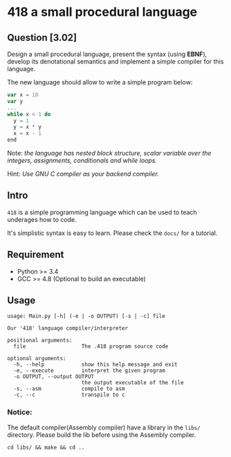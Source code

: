 # **418** a small procedural language 

## Question **[3.02]**
Design a small procedural language, present the syntax (using **EBNF**), develop its denotational semantics and implement a simple compiler for this language.

The new language should allow to write a simple program below:

```javascript    
var x = 10
var y
...
while x < 1 do
  y = 1
  y = x * y
  x = x - 1
end
```

Note: *the language has nested block structure, scalar variable over the
integers, assignments, conditionals and while loops.*

Hint: *Use GNU C compiler as your backend compiler.*

## Intro
`418` is a simple programming language which can be used to teach underages how to code.

It's simplistic syntax is easy to learn. Please check the `docs/` for a tutorial.

## Requirement
- Python >= 3.4
- GCC >= 4.8 (Optional to build an executable)

## Usage
```
usage: Main.py [-h] (-e | -o OUTPUT) [-s | -c] file

Our '418' language compiler/interpreter

positional arguments:
  file                  The .418 program source code

optional arguments:
  -h, --help            show this help message and exit
  -e, --execute         interpret the given program
  -o OUTPUT, --output OUTPUT
                        the output executable of the file
  -s, --asm             compile to asm
  -c, --c               transpile to c

```

### Notice:
The default compiler(Assembly compiler) have a library in the `libs/` directory.
Please build the lib before using the Assembly compiler.

```
cd libs/ && make && cd ..
```
